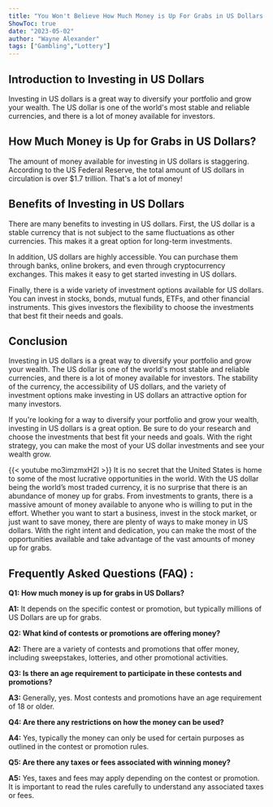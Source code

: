 ```yaml
---
title: "You Won't Believe How Much Money is Up For Grabs in US Dollars!"
ShowToc: true 
date: "2023-05-02"
author: "Wayne Alexander" 
tags: ["Gambling","Lottery"]
---
```

## Introduction to Investing in US Dollars

Investing in US dollars is a great way to diversify your portfolio and grow your wealth. The US dollar is one of the world's most stable and reliable currencies, and there is a lot of money available for investors.

## How Much Money is Up for Grabs in US Dollars?

The amount of money available for investing in US dollars is staggering. According to the US Federal Reserve, the total amount of US dollars in circulation is over $1.7 trillion. That's a lot of money!

## Benefits of Investing in US Dollars

There are many benefits to investing in US dollars. First, the US dollar is a stable currency that is not subject to the same fluctuations as other currencies. This makes it a great option for long-term investments.

In addition, US dollars are highly accessible. You can purchase them through banks, online brokers, and even through cryptocurrency exchanges. This makes it easy to get started investing in US dollars.

Finally, there is a wide variety of investment options available for US dollars. You can invest in stocks, bonds, mutual funds, ETFs, and other financial instruments. This gives investors the flexibility to choose the investments that best fit their needs and goals.

## Conclusion

Investing in US dollars is a great way to diversify your portfolio and grow your wealth. The US dollar is one of the world's most stable and reliable currencies, and there is a lot of money available for investors. The stability of the currency, the accessibility of US dollars, and the variety of investment options make investing in US dollars an attractive option for many investors.

If you're looking for a way to diversify your portfolio and grow your wealth, investing in US dollars is a great option. Be sure to do your research and choose the investments that best fit your needs and goals. With the right strategy, you can make the most of your US dollar investments and see your wealth grow.

{{< youtube mo3imzmxH2I >}} 
It is no secret that the United States is home to some of the most lucrative opportunities in the world. With the US dollar being the world’s most traded currency, it is no surprise that there is an abundance of money up for grabs. From investments to grants, there is a massive amount of money available to anyone who is willing to put in the effort. Whether you want to start a business, invest in the stock market, or just want to save money, there are plenty of ways to make money in US dollars. With the right intent and dedication, you can make the most of the opportunities available and take advantage of the vast amounts of money up for grabs.

## Frequently Asked Questions (FAQ) :
**Q1: How much money is up for grabs in US Dollars?**

**A1:** It depends on the specific contest or promotion, but typically millions of US Dollars are up for grabs. 

**Q2: What kind of contests or promotions are offering money?**

**A2:** There are a variety of contests and promotions that offer money, including sweepstakes, lotteries, and other promotional activities. 

**Q3: Is there an age requirement to participate in these contests and promotions?**

**A3:** Generally, yes. Most contests and promotions have an age requirement of 18 or older. 

**Q4: Are there any restrictions on how the money can be used?**

**A4:** Yes, typically the money can only be used for certain purposes as outlined in the contest or promotion rules. 

**Q5: Are there any taxes or fees associated with winning money?**

**A5:** Yes, taxes and fees may apply depending on the contest or promotion. It is important to read the rules carefully to understand any associated taxes or fees.





